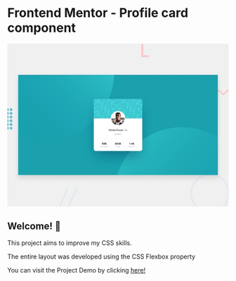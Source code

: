 # Frontend Mentor - Profile card component

![Design preview for the Profile card component coding challenge](./design/desktop-preview.jpg)

## Welcome! 👋

This project aims to improve my CSS skills.

The entire layout was developed using the CSS Flexbox property

You can visit the Project Demo by clicking <a href="https://profile-card-component-main-lovat-pi.vercel.app/"> here! <a>